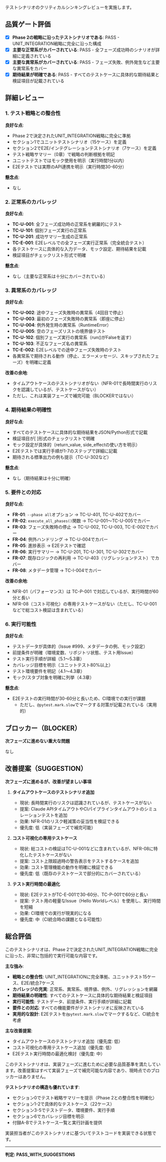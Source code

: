テストシナリオのクリティカルシンキングレビューを実施します。

## 品質ゲート評価

- [x] **Phase 2の戦略に沿ったテストシナリオである**: PASS - UNIT_INTEGRATION戦略に完全に沿った構成
- [x] **主要な正常系がカバーされている**: PASS - 全フェーズ成功時のシナリオが詳細に定義されている
- [x] **主要な異常系がカバーされている**: PASS - フェーズ失敗、例外発生など主要な異常系をカバー
- [x] **期待結果が明確である**: PASS - すべてのテストケースに具体的な期待結果と検証項目が記載されている

## 詳細レビュー

### 1. テスト戦略との整合性

**良好な点**:
- Phase 2で決定されたUNIT_INTEGRATION戦略に完全に準拠
- セクション1でユニットテストシナリオ（15ケース）を定義
- セクション2でE2E/インテグレーションテストシナリオ（7ケース）を定義
- テスト戦略サマリー（0章）で戦略の判断根拠を明記
- ユニットテストではモック使用を明示（実行時間1分以内）
- E2Eテストでは実際のAPI連携を明示（実行時間30-60分）

**懸念点**:
- なし

### 2. 正常系のカバレッジ

**良好な点**:
- **TC-U-001**: 全フェーズ成功時の正常系を網羅的にテスト
- **TC-U-101**: 個別フェーズ実行の正常系
- **TC-U-201**: 成功サマリー生成の正常系
- **TC-E-001**: E2Eレベルでの全フェーズ実行正常系（完全統合テスト）
- 各テストケースに具体的な入力データ、モック設定、期待結果を記載
- 検証項目がチェックリスト形式で明確

**懸念点**:
- なし（主要な正常系は十分にカバーされている）

### 3. 異常系のカバレッジ

**良好な点**:
- **TC-U-002**: 途中フェーズ失敗時の異常系（4回目で停止）
- **TC-U-003**: 最初のフェーズ失敗時の異常系（即座に停止）
- **TC-U-004**: 例外発生時の異常系（RuntimeError）
- **TC-U-005**: 空のフェーズリストの境界値テスト
- **TC-U-102**: 個別フェーズ実行の異常系（run()がFalseを返す）
- **TC-U-103**: 不正なフェーズ名の異常系
- **TC-E-002**: E2Eレベルでの途中フェーズ失敗時のテスト
- 各異常系で期待される動作（停止、エラーメッセージ、スキップされたフェーズ）を明確に定義

**改善の余地**:
- タイムアウトケースのテストシナリオがない（NFR-01で長時間実行のリスクを認識しているが、テストケースがない）
- ただし、これは実装フェーズで補完可能（BLOCKERではない）

### 4. 期待結果の明確性

**良好な点**:
- すべてのテストケースに具体的な期待結果をJSON/Python形式で記載
- 検証項目が[ ]形式のチェックリストで明確
- モック設定が具体的（return_value, side_effectの使い方を明示）
- E2Eテストでは実行手順が1-7のステップで詳細に記載
- 期待される標準出力の例も提示（TC-U-302など）

**懸念点**:
- なし（期待結果は十分に明確）

### 5. 要件との対応

**良好な点**:
- **FR-01**: `--phase all`オプション → TC-U-401, TC-U-402でカバー
- **FR-02**: `execute_all_phases()`関数 → TC-U-001〜TC-U-005でカバー
- **FR-03**: フェーズ失敗時の停止 → TC-U-002, TC-U-003, TC-E-002でカバー
- **FR-04**: 例外ハンドリング → TC-U-004でカバー
- **FR-05**: 進捗表示 → E2Eテストで確認
- **FR-06**: 実行サマリー → TC-U-201, TC-U-301, TC-U-302でカバー
- **FR-07**: 既存ロジックの再利用 → TC-U-403（リグレッションテスト）でカバー
- **FR-08**: メタデータ管理 → TC-I-004でカバー

**改善の余地**:
- NFR-01（パフォーマンス）は TC-P-001 で対応しているが、実行時間が60分と長い
- NFR-08（コスト可視化）の専用テストケースがない（ただし、TC-U-001などで総コスト検証は含まれている）

### 6. 実行可能性

**良好な点**:
- テストデータが具体的（Issue #999、メタデータの例、モック設定）
- 前提条件が明確（環境変数、リポジトリ状態、テスト用Issue）
- テスト実行手順が詳細（5.1〜5.3章）
- カバレッジ目標を明示（ユニットテスト80%以上）
- テスト環境要件を明記（4.1〜4.3章）
- モック/スタブ対象を明確に列挙（4.3章）

**懸念点**:
- E2Eテストの実行時間が30-60分と長いため、CI環境での実行が課題
  - ただし、`@pytest.mark.slow`でマークする対策が記載されている（実用的）

## ブロッカー（BLOCKER）

**次フェーズに進めない重大な問題**

なし

## 改善提案（SUGGESTION）

**次フェーズに進めるが、改善が望ましい事項**

1. **タイムアウトケースのテストシナリオ追加**
   - 現状: 長時間実行のリスクは認識されているが、テストケースがない
   - 提案: Claude APIタイムアウトやCIパイプラインタイムアウトのシミュレーションテストを追加
   - 効果: NFR-01のリスク軽減策の妥当性を検証できる
   - 優先度: 低（実装フェーズで補完可能）

2. **コスト可視化の専用テストケース**
   - 現状: 総コストの検証はTC-U-001などに含まれているが、NFR-08に特化したテストケースがない
   - 提案: コスト上限超過時の警告表示をテストするケースを追加
   - 効果: コスト管理機能の動作を明確に検証できる
   - 優先度: 低（既存のテストケースで部分的にカバーされている）

3. **テスト実行時間の最適化**
   - 現状: E2EテストがTC-E-001で30-60分、TC-P-001で60分と長い
   - 提案: テスト用の軽量なIssue（Hello Worldレベル）を使用し、実行時間を短縮
   - 効果: CI環境での実行が現実的になる
   - 優先度: 中（CI統合時の課題となる可能性）

## 総合評価

このテストシナリオは、Phase 2で決定されたUNIT_INTEGRATION戦略に完全に沿った、非常に包括的で実行可能な内容です。

**主な強み**:
- **戦略との整合性**: UNIT_INTEGRATIONに完全準拠、ユニットテスト15ケース、E2E/統合7ケース
- **カバレッジの充実**: 正常系、異常系、境界値、例外、リグレッションを網羅
- **期待結果の明確性**: すべてのテストケースに具体的な期待結果と検証項目
- **実行可能性**: テストデータ、前提条件、実行手順が詳細に記載
- **要件との対応**: すべての機能要件がテストシナリオに反映されている
- **実用的な設計**: E2Eテストを`@pytest.mark.slow`でマークするなど、CI統合を考慮

**主な改善提案**:
- タイムアウトケースのテストシナリオ追加（優先度: 低）
- コスト可視化の専用テストケース追加（優先度: 低）
- E2Eテスト実行時間の最適化検討（優先度: 中）

このテストシナリオは、実装フェーズに進むために必要な品質基準を満たしています。改善提案はすべて実装フェーズで補完可能な内容であり、現時点でのブロッカーはありません。

**テストシナリオの構造も優れています**:
- セクション0でテスト戦略サマリーを提示（Phase 2との整合性を明確化）
- セクション1-2で具体的なテストケース（22ケース）
- セクション3-5でテストデータ、環境要件、実行手順
- セクション6でカバレッジ目標を明示
- 付録A-Bでテストケース一覧と実行計画を提供

実装担当者がこのテストシナリオに基づいてテストコードを実装できる状態です。

---
**判定: PASS_WITH_SUGGESTIONS**